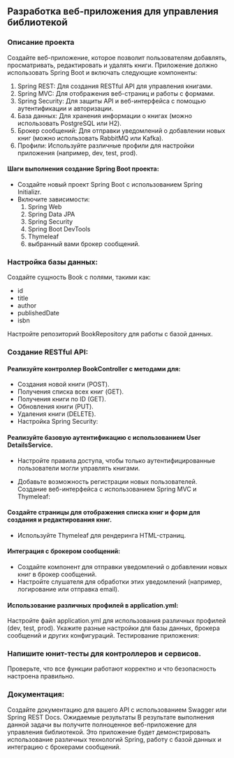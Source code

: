 ## Разработка веб-приложения для управления библиотекой

<h3>Описание проекта</h3>
Создайте веб-приложение, которое позволит пользователям добавлять, просматривать, редактировать и удалять книги.
Приложение должно использовать Spring Boot и включать следующие компоненты:

1. Spring REST: Для создания RESTful API для управления книгами. 
2. Spring MVC: Для отображения веб-страниц и работы с формами.
3. Spring Security: Для защиты API и веб-интерфейса с помощью аутентификации и авторизации. 
4. База данных: Для хранения информации о книгах (можно использовать PostgreSQL или H2). 
5. Брокер сообщений: Для отправки уведомлений о добавлении новых книг (можно использовать RabbitMQ или Kafka). 
6. Профили: Используйте различные профили для настройки приложения (например, dev, test, prod). 


#### Шаги выполнения создание Spring Boot проекта:

* Создайте новый проект Spring Boot с использованием Spring Initializr. 
* Включите зависимости:
  1. Spring Web
  2. Spring Data JPA
  3. Spring Security
  4. Spring Boot DevTools
  5. Thymeleaf
  6. выбранный вами брокер сообщений.

<h3>Настройка базы данных:</h3>

Создайте сущность Book с полями, такими как:

  * id
  * title
  * author
  * publishedDate
  * isbn


Настройте репозиторий BookRepository для работы с базой данных.
  
### Создание RESTful API:

#### Реализуйте контроллер BookController с методами для:
* Создания новой книги (POST).
* Получения списка всех книг (GET).
* Получения книги по ID (GET).
* Обновления книги (PUT).
* Удаления книги (DELETE).
* Настройка Spring Security:

#### Реализуйте базовую аутентификацию с использованием User  DetailsService.
* Настройте правила доступа, чтобы только аутентифицированные пользователи могли управлять книгами.

* Добавьте возможность регистрации новых пользователей.
Создание веб-интерфейса с использованием Spring MVC и Thymeleaf:

#### Создайте страницы для отображения списка книг и форм для создания и редактирования книг.
* Используйте Thymeleaf для рендеринга HTML-страниц.

#### Интеграция с брокером сообщений:

* Создайте компонент для отправки уведомлений о добавлении новых книг в брокер сообщений. 
* Настройте слушателя для обработки этих уведомлений (например, логирование или отправка email).
#### Использование различных профилей в application.yml:

Настройте файл application.yml для использования различных профилей (dev, test, prod).
Укажите разные настройки для базы данных, брокера сообщений и других конфигураций.
Тестирование приложения:

### Напишите юнит-тесты для контроллеров и сервисов.
Проверьте, что все функции работают корректно и что безопасность настроена правильно.
### Документация:

Создайте документацию для вашего API с использованием Swagger или Spring REST Docs.
Ожидаемые результаты
В результате выполнения данной задачи вы получите полноценное веб-приложение для управления библиотекой. Это приложение будет демонстрировать использование различных технологий Spring, работу с базой данных и интеграцию с брокерами сообщений.
